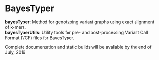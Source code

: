 # BayesTyper

**bayesTyper**: Method for genotyping variant graphs using exact alignment of k-mers.  
**bayesTyperUtils**: Utility tools for pre- and post-processing Variant Call Format (VCF) files for BayesTyper.

Complete documentation and static builds will be avaliable by the end of July, 2016
